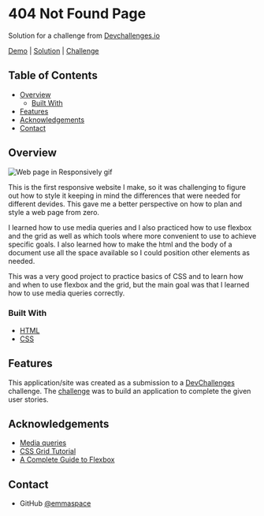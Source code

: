 # 404 Not Found Page

Solution for a challenge from  [Devchallenges.io](http://devchallenges.io)

[Demo](https://404notfound-devchallenges.glitch.me/) | [Solution](https://github.com/emmaspace/404-not-found-devChallenges) | [Challenge](https://devchallenges.io/challenges/wBunSb7FPrIepJZAg0sY) 

## Table of Contents

- [Overview](#overview)
  - [Built With](#built-with)
- [Features](#features)
- [Acknowledgements](#acknowledgements)
- [Contact](#contact)

## Overview

![Web page in Responsively gif](https://cdn.glitch.com/22b59d65-04e1-45a4-a1c9-23e737c2551c%2F404%20page%20not%20found.gif?v=1620349172097)

This is the first responsive website I make, so it was challenging to figure out how to style it keeping in mind the differences that were needed for different devides. This gave me a better perspective on how to plan and style a web page from zero.

I learned how to use media queries and I also practiced how to use flexbox and the grid as well as which tools where more convenient to use to achieve specific goals. I also learned how to make the html and the body of a document use all the space available so I could position other elements as needed.

This was a very good project to practice basics of CSS and to learn how and when to use flexbox and the grid, but the main goal was that I learned how to use media queries correctly.

### Built With

- [HTML](https://html.com/)
- [CSS](https://www.w3.org/Style/CSS/Overview.en.html)

## Features

This application/site was created as a submission to a [DevChallenges](https://devchallenges.io/challenges) challenge. The [challenge](https://devchallenges.io/challenges/wBunSb7FPrIepJZAg0sY) was to build an application to complete the given user stories.


## Acknowledgements

- [Media queries](https://devchallenges.io/learn/tutorial/media-queries)
- [CSS Grid Tutorial](https://www.youtube.com/watch?v=EFafSYg-PkI)
- [A Complete Guide to Flexbox](https://css-tricks.com/snippets/css/a-guide-to-flexbox/)

## Contact

- GitHub [@emmaspace](https://github.com/emmaspace)
